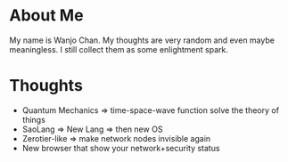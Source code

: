 # About Me

My name is Wanjo Chan.  My thoughts are very random and even maybe meaningless.  I still collect them as some enlightment spark.

# Thoughts

* Quantum Mechanics => time-space-wave function solve the theory of things
* SaoLang => New Lang => then new OS
* Zerotier-like => make network nodes invisible again
* New browser that show your network+security status
